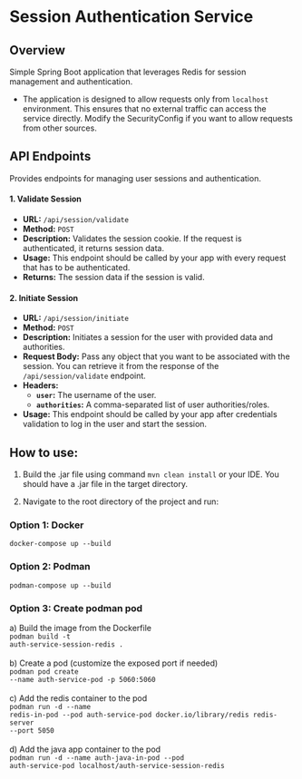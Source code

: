 # Session Authentication Service

## Overview

Simple Spring Boot application that leverages Redis for session management and authentication.
- The application is designed to allow requests only from `localhost` environment. This ensures that no external traffic can access the service directly. Modify the SecurityConfig if you want to allow requests from other sources.

## API Endpoints

Provides endpoints for managing user sessions and authentication.

#### 1. Validate Session

- **URL:** `/api/session/validate`
- **Method:** `POST`
- **Description:** Validates the session cookie. If the request is authenticated, it returns session data.
- **Usage:** This endpoint should be called by your app with every request that has to be authenticated.
- **Returns:** The session data if the session is valid.

#### 2. Initiate Session

- **URL:** `/api/session/initiate`
- **Method:** `POST`
- **Description:** Initiates a session for the user with provided data and authorities.
- **Request Body:** Pass any object that you want to be associated with the session. You can retrieve it from the response of the `/api/session/validate` endpoint.
- **Headers:**
    - **`user`:** The username of the user.
    - **`authorities`:** A comma-separated list of user authorities/roles.
- **Usage:** This endpoint should be called by your app after credentials validation to log in the user and start the session.

## How to use:

1) Build the .jar file using command `mvn clean install` or your IDE. You should have a .jar file in the target directory.

2) Navigate to the root directory of the project and run:
### Option 1: Docker

<code>docker-compose up --build</code>


### Option 2: Podman

<code>podman-compose up --build</code>

### Option 3: Create podman pod

a) Build the image from the Dockerfile <br />
<code>podman build -t auth-service-session-redis .</code> <br /> <br />
b) Create a pod (customize the exposed port if needed) <br /> 
<code>podman pod create --name auth-service-pod -p 5060:5060</code> <br /> <br />
c) Add the redis container to the pod <br />
<code>podman run -d --name redis-in-pod --pod auth-service-pod docker.io/library/redis redis-server --port 5050</code> <br /> <br />
d) Add the java app container to the pod <br />
<code>podman run -d --name auth-java-in-pod --pod auth-service-pod localhost/auth-service-session-redis</code> <br /> <br />



